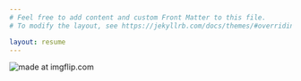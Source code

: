 ```yaml
---
# Feel free to add content and custom Front Matter to this file.
# To modify the layout, see https://jekyllrb.com/docs/themes/#overriding-theme-defaults

layout: resume
---
```

<img src="https://i.imgflip.com/1x4229.jpg" title="made at imgflip.com" class="ermahgerd">